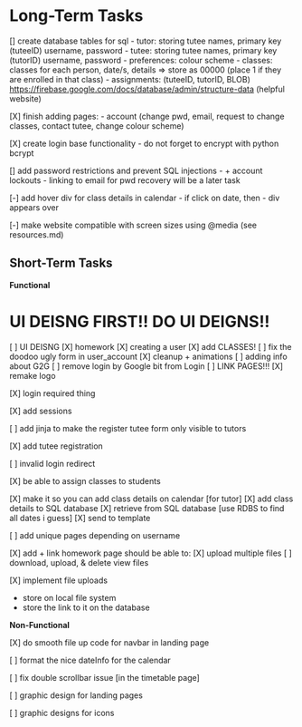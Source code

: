 # Long-Term Tasks
 [] create database tables for sql
    - tutor: storing tutee names, primary key (tuteeID) username, password
    - tutee: storing tutee names, primary key (tutorID) username, password
    - preferences: colour scheme
    - classes: classes for each person, date/s, details => store as 00000 (place 1 if they are enrolled in that class)
    - assignments: (tuteeID, tutorID, BLOB)
    https://firebase.google.com/docs/database/admin/structure-data (helpful website)


[X] finish adding pages:
    - account (change pwd, email, request to change classes, contact tutee, change colour scheme)

[X] create login base functionality
    - do not forget to encrypt with python bcrypt

[] add password restrictions and prevent SQL injections
    - + account lockouts
    - linking to email for pwd recovery will be a later task

[-] add hover div for class details in calendar
    - if click on date, then
        - div appears over


[-] make website compatible with screen sizes using @media (see resources.md)

## Short-Term Tasks

**Functional**

# UI DEISNG FIRST!! DO UI DEIGNS!! 
[ ] UI DEISNG
    [X] homework
    [X] creating a user
    [X] add CLASSES!
    [ ] fix the doodoo ugly form in user_account
    [X] cleanup + animations
    [ ] adding info about G2G
    [ ] remove login by Google bit from Login
    [ ] LINK PAGES!!!
    [X] remake logo

[X] login required thing

[X] add sessions

[ ] add jinja to make the register tutee form only visible to tutors

[X] add tutee registration

[ ] invalid login redirect

[X] be able to assign classes to students

[X] make it so you can add class details on calendar [for tutor]
    [X] add class details to SQL database
    [X] retrieve from SQL database [use RDBS to find all dates i guess]
    [X] send to template

[ ] add unique pages depending on username

[X] add + link homework page
should be able to:
[X] upload multiple files
[ ] download, upload, & delete view files

[X] implement file uploads
- store on local file system
- store the link to it on the database

**Non-Functional**

[X] do smooth file up code for navbar in landing page

[ ] format the nice dateInfo for the calendar

[ ] fix double scrollbar issue [in the timetable page]

[ ] graphic design for landing pages

[ ] graphic designs for icons
